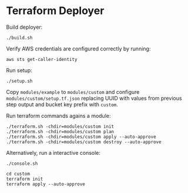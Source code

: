 # Terraform Deployer

Build deployer:

```
./build.sh
```

Verify AWS credentials are configured correctly by running:

```
aws sts get-caller-identity
```

Run setup:

```
./setup.sh
```

Copy `modules/example` to `modules/custom` and configure `modules/custom/setup.tf.json` replacing UUID with values from previous step output and bucket key prefix with `custom`.

Run terraform commands agains a module:

```
./terraform.sh -chdir=modules/custom init
./terraform.sh -chdir=modules/custom plan
./terraform.sh -chdir=modules/custom apply --auto-approve
./terraform.sh -chdir=modules/custom destroy --auto-approve
```

Alternatively, run a interactive console:

```
./console.sh
```

```
cd custom
terraform init
terraform apply --auto-approve
```
